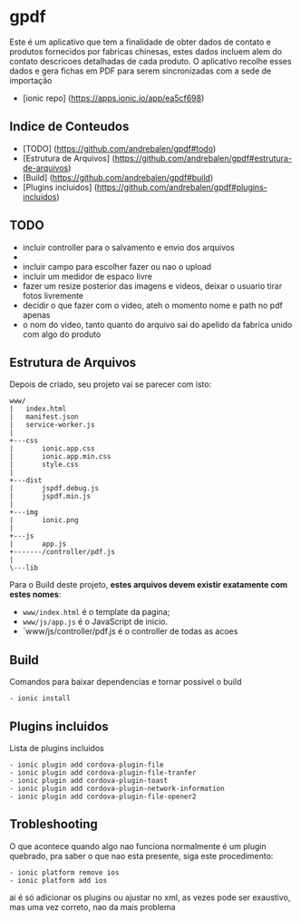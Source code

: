 # gpdf

Este é um aplicativo que tem a finalidade de obter dados de contato e produtos
fornecidos por fabricas chinesas, estes dados incluem alem do contato descricoes detalhadas de cada produto.
O aplicativo recolhe esses dados e gera fichas em PDF para serem sincronizadas
com a sede de importação
 - [ionic repo] (https://apps.ionic.io/app/ea5cf698)

## Indice de Conteudos

- [TODO] (https://github.com/andrebalen/gpdf#todo)
- [Estrutura de Arquivos] (https://github.com/andrebalen/gpdf#estrutura-de-arquivos)
- [Build] (https://github.com/andrebalen/gpdf#build)
- [Plugins incluidos] (https://github.com/andrebalen/gpdf#plugins-incluidos)

## TODO

- incluir controller para o salvamento e envio dos arquivos
- 
- incluir campo para escolher fazer ou nao o upload
- incluir um medidor de espaco livre
- fazer um resize posterior das imagens e videos, deixar o usuario tirar fotos livremente
- decidir o que fazer com o video, ateh o momento nome e path no pdf apenas
- o nom do video, tanto quanto do arquivo sai do apelido da fabrica unido com algo do produto


## Estrutura de Arquivos

Depois de criado, seu projeto vai se parecer com isto:

```
www/
|   index.html
|   manifest.json
|   service-worker.js
|
+---css
|       ionic.app.css
|       ionic.app.min.css
|       style.css
|
+---dist
|       jspdf.debug.js
|       jspdf.min.js
|
+---img
|       ionic.png
|
+---js
|       app.js
+-------/controller/pdf.js
|
\---lib
```

Para o Build deste projeto, **estes arquivos devem existir exatamente com estes nomes**:

* `www/index.html` é o template da pagina;
* `www/js/app.js` é o JavaScript de inicio.
* `www/js/controller/pdf.js é o controller de todas as acoes

## Build

Comandos para baixar dependencias e tornar possivel o build

```
- ionic install

```

## Plugins incluidos

Lista de plugins incluidos
```
- ionic plugin add cordova-plugin-file
- ionic plugin add cordova-plugin-file-tranfer
- ionic plugin add cordova-plugin-toast
- ionic plugin add cordova-plugin-network-information
- ionic plugin add cordova-plugin-file-opener2
```

## Trobleshooting

O que acontece quando algo nao funciona normalmente é um plugin quebrado, pra saber o que nao esta presente, siga este procedimento:
```
- ionic platform remove ios
- ionic platform add ios
```
ai é só adicionar os plugins ou ajustar no xml, as vezes pode ser exaustivo, mas uma vez correto, nao da mais problema
